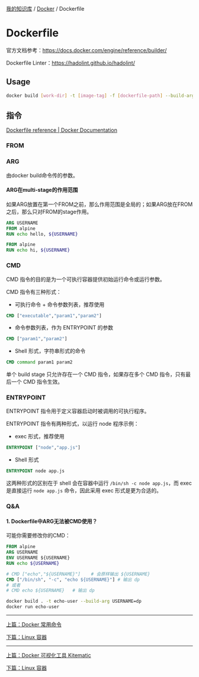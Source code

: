 [我的知识库](../README.md) / [Docker](zz_gneratered_mdi.md) / Dockerfile

# Dockerfile

官方文档参考：<https://docs.docker.com/engine/reference/builder/>

Dockerfile Linter：<https://hadolint.github.io/hadolint/>

## Usage

```bash
docker build [work-dir] -t [image-tag] -f [dockerfile-path] --build-arg [arg-key]=[arg-value]
```

## 指令

[Dockerfile reference | Docker Documentation](https://docs.docker.com/engine/reference/builder/#from)

### FROM

### ARG

由docker build命令传的参数。

#### ARG在multi-stage的作用范围

如果ARG放置在第一个FROM之前，那么作用范围是全局的；如果ARG放在FROM之后，那么只对FROM的stage作用。

```dockerfile
ARG USERNAME
FROM alpine
RUN echo hello, ${USERNAME}

FROM alpine
RUN echo hi, ${USERNAME}
```

### CMD

CMD 指令的目的是为一个可执行容器提供初始运行命令或运行参数。

CMD 指令有三种形式：

- 可执行命令 + 命令参数列表，推荐使用

```dockerfile
CMD ["executable","param1","param2"]
```

- 命令参数列表，作为 ENTRYPOINT 的参数

```dockerfile
CMD ["param1","param2"]
```

- Shell 形式，字符串形式的命令

```dockerfile
CMD command param1 param2
```

单个 build stage 只允许存在一个 CMD 指令，如果存在多个 CMD 指令，只有最后一个 CMD 指令生效。

### ENTRYPOINT

ENTRYPOINT 指令用于定义容器启动时被调用的可执行程序。

ENTRYPOINT 指令有两种形式，以运行 node 程序示例：

- exec 形式，推荐使用

```dockerfile
ENTRYPOINT ["node","app.js"]
```

- Shell 形式

```dockerfile
ENTRYPOINT node app.js
```

这两种形式的区别在于 shell 会在容器中运行 `/bin/sh -c node app.js`，而 exec 是直接运行 `node app.js` 命令，因此采用 exec 形式是更为合适的。

### Q&A

#### 1. Dockerfile中ARG无法被CMD使用？

可能你需要修改你的CMD：

```dockerfile
FROM alpine
ARG USERNAME
ENV USERNAME ${USERNAME}
RUN echo ${USERNAME}

# CMD ["echo","${USERNAME}"]    # 会原样输出 ${USERNAME}
CMD ["/bin/sh", "-c", "echo ${USERNAME}"] # 输出 dp
# 或者
# CMD echo ${USERNAME}   # 输出 dp
```

```bash
docker build . -t echo-user --build-arg USERNAME=dp
docker run echo-user
```

---
[上篇：Docker 常用命令](Docker%20常用命令.md)

[下篇：Linux 容器](Linux%20容器.md)

---
[上篇：Docker 可视化工具 Kitematic](docker-visiable-tool-kitematic.md)

[下篇：Linux 容器](linux-container.md)
